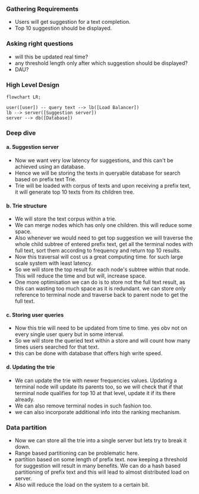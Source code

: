 

### Gathering Requirements

* Users will get suggestion for a text completion.
* Top 10 suggestion should be displayed.


### Asking right questions

* will this be updated real time?
* any threshold length only after which suggestion should be displayed?
* DAU?


### High Level Design

```mermaid
flowchart LR;

user([user]) -- query text --> lb([Load Balancer])
lb --> server([Suggestion server])
server --> db([Database])
```


### Deep dive

#### a. Suggestion server
* Now we want very low latency for suggestions, and this can't be achieved using an database. 
* Hence we will be storing the texts in queryable database for search based on prefix text Trie.
* Trie will be loaded with corpus of texts and upon receiving a prefix text, it will generate top 10 texts from its children tree.

#### b. Trie structure
*  We will store the text corpus within a trie.
* We can merge nodes which has only one children. this will reduce some space.
* Also whenever we would need to get top suggestion we will traverse the whole child subtree of entered prefix text, get all the terminal nodes with full text, sort them according to frequency and return top 10 results.
* Now this traversal will cost us a great computing time. for such large scale system with least latency.
* So we will store the top result for each node's subtree within that node. This will reduce the time and but will, increase space. 
* One more optimisation we can do is to store not the full text result, as this can wasting too much space as it is redundant. we can store only reference to terminal node and traverse back to parent node to get the full text.

#### c. Storing user queries
* Now this trie will need to be updated from time to time. yes obv not on every single user query but in some interval.
* So we will store the queried text within a store and will count how many times users searched for that text. 
* this can be done with database that offers high write speed.

#### d. Updating the trie
* We can update the trie with newer frequencies values. Updating a terminal node will update its parents too, so we will check that if that terminal node qualifies for top 10 at that level, update it if its there already.
* We can also remove terminal nodes in such fashion too.
* we can also incorporate additional info into the ranking mechanism.



### Data partition

* Now we can store all the trie into a single server but lets try to break it down.
* Range based partitioning can be problematic here. 
* partition based on some length of prefix text. now keeping a threshold for suggestion will result in many benefits. We can do a hash based partitioning of prefix text and this will lead to almost distributed load on server.
* Also will reduce the load on the system to a certain bit.